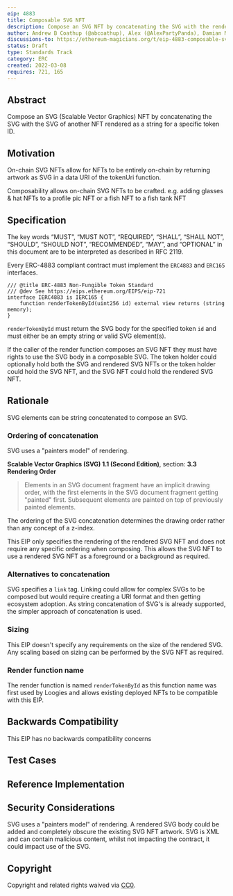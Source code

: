 ```yaml
---
eip: 4883
title: Composable SVG NFT
description: Compose an SVG NFT by concatenating the SVG with the rendered SVG of another NFT.
author: Andrew B Coathup (@abcoathup), Alex (@AlexPartyPanda), Damian Martinelli (@damianmarti), blockdev (@0xbok), Austin Griffith (@austintgriffith)
discussions-to: https://ethereum-magicians.org/t/eip-4883-composable-svg-nft/8765
status: Draft
type: Standards Track
category: ERC
created: 2022-03-08
requires: 721, 165
---
```


## Abstract
Compose an SVG (Scalable Vector Graphics) NFT by concatenating the SVG with the SVG of another NFT rendered as a string for a specific token ID.

## Motivation
On-chain SVG NFTs allow for NFTs to be entirely on-chain by returning artwork as SVG in a data URI of the tokenUri function.  

Composability allows on-chain SVG NFTs to be crafted. e.g. adding glasses & hat NFTs to a profile pic NFT or a fish NFT to a fish tank NFT

## Specification
The key words “MUST”, “MUST NOT”, “REQUIRED”, “SHALL”, “SHALL NOT”, “SHOULD”, “SHOULD NOT”, “RECOMMENDED”, “MAY”, and “OPTIONAL” in this document are to be interpreted as described in RFC 2119.

Every ERC-4883 compliant contract must implement the `ERC4883` and `ERC165` interfaces.
```solidity
/// @title ERC-4883 Non-Fungible Token Standard
/// @dev See https://eips.ethereum.org/EIPS/eip-721
interface IERC4883 is IERC165 {
    function renderTokenById(uint256 id) external view returns (string memory);
}
```

`renderTokenById` must return the SVG body for the specified token `id` and must either be an empty string or valid SVG element(s).

If the caller of the render function composes an SVG NFT they must have rights to use the SVG body in a composable SVG.  The token holder could optionally hold both the SVG and rendered SVG NFTs or the token holder could hold the SVG NFT, and the SVG NFT could hold the rendered SVG NFT.  

## Rationale
SVG elements can be string concatenated to compose an SVG.

### Ordering of concatenation

SVG uses a "painters model" of rendering.  

**Scalable Vector Graphics (SVG) 1.1 (Second Edition)**, section: **3.3 Rendering Order**
>Elements in an SVG document fragment have an implicit drawing order, with the first elements in the SVG document fragment getting "painted" first. Subsequent elements are painted on top of previously painted elements.

The ordering of the SVG concatenation determines the drawing order rather than any concept of a z-index.  

This EIP only specifies the rendering of the rendered SVG NFT and does not require any specific ordering when composing.  This allows the SVG NFT to use a rendered SVG NFT as a foreground or a background as required. 

### Alternatives to concatenation
SVG specifies a `link` tag.  Linking could allow for complex SVGs to be composed but would require creating a URI format and then getting ecosystem adoption.  As string concatenation of SVG's is already supported, the simpler approach of concatenation is used.  

### Sizing

This EIP doesn't specify any requirements on the size of the rendered SVG.  Any scaling based on sizing can be performed by the SVG NFT as required.

### Render function name

The render function is named `renderTokenById` as this function name was first used by Loogies and allows existing deployed NFTs to be compatible with this EIP.

## Backwards Compatibility
This EIP has no backwards compatibility concerns

## Test Cases

## Reference Implementation

## Security Considerations
SVG uses a "painters model" of rendering.  A rendered SVG body could be added and completely obscure the existing SVG NFT artwork.
SVG is XML and can contain malicious content, whilst not impacting the contract, it could impact use of the SVG.

## Copyright
Copyright and related rights waived via [CC0](../LICENSE.md).
